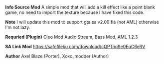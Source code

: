 **Info Source Mod**
A simple mod that will add a kill effect like a point blank game, no need to import the texture because I have fixed this code. 

**Note**
I will update this mod to support gta sa v2.00 fla (not AML) otherwise I'm not lazy.

**Requried (Plugin)**
Cleo Mod Audio Stream, Bass Mod, AML 1.2.3

**SA Link Mod**
https://safefileku.com/download/cQPTnq9e0EqC6eRV

**Author** Axel Blaze (Porter), Xoxo_modder (Author)
